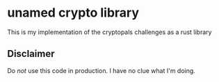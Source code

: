 # unamed crypto library

This is my implementation of the cryptopals challenges as a rust library

## Disclaimer

Do *not* use this code in production. I have no clue what I'm doing.
